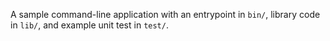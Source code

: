 A sample command-line application with an entrypoint in `bin/`, library code
in `lib/`, and example unit test in `test/`.


<!-- what is dart snapshot ? -->

<!-- A Dart snapshot is a precompiled binary representation of a Dart program that includes both the code and the program's runtime state. Snapshots are used to improve the startup performance of Dart applications by skipping the time-consuming parsing and compilation steps. They are particularly useful in Just-In-Time (JIT) compilation environments like the Dart Virtual Machine (Dart VM) and the Flutter framework. 

dart --snapshot=my_app.snapshot my_app.dart

dart my_app.snapshot


Snapshots are particularly valuable in scenarios where startup performance is crucial, such as in web applications. They allow you to skip the parsing and compilation steps, which can be time-consuming, and execute the precompiled binary representation directly.


-->

<!-- explain types of snapshot ? -->

<!--
 1. Just-In-Time (JIT) Snapshots:
JIT snapshots are generated and used at runtime, typically by the Dart Virtual Machine (Dart VM) when running Dart code. They are used in development and are responsible for optimizing the execution of Dart code during program execution.


When you run this program with the Dart VM, the JIT compiler may generate a JIT snapshot to optimize the execution. This JIT snapshot contains precompiled code and can improve the startup and execution speed of the program. However, JIT snapshots are typically discarded after the program exits and are not saved to disk.


2. Ahead-Of-Time (AOT) Snapshots:
AOT snapshots are generated ahead of time, typically during the build process, and are saved to disk. They are used in scenarios where you want to distribute your Dart application as a standalone executable or in web applications using the Flutter framework.


In summary, JIT snapshots are used during program execution for performance optimization and are typically discarded after execution, while AOT snapshots are generated ahead of time for distribution and improved startup performance in standalone applications and web applications using Flutter. 

-->